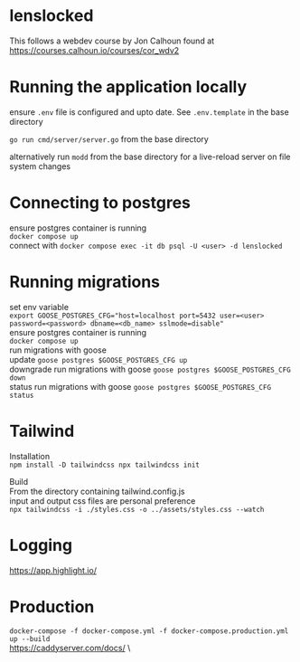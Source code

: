 # lenslocked
This follows a webdev course by Jon Calhoun found at https://courses.calhoun.io/courses/cor_wdv2

# Running the application locally

ensure `.env` file is configured and upto date. See `.env.template` in the base directory

`go run cmd/server/server.go` from the base directory

alternatively run `modd` from the base directory for a live-reload server on file system changes

# Connecting to postgres

ensure postgres container is running \
`docker compose up` \
connect with `docker compose exec -it db psql -U <user> -d lenslocked`

# Running migrations

set env variable \
`export GOOSE_POSTGRES_CFG="host=localhost port=5432 user=<user> password=<password> dbname=<db_name> sslmode=disable"`
<br>
ensure postgres container is running \
`docker compose up`
<br>
run migrations with goose
<br>
update `goose postgres $GOOSE_POSTGRES_CFG up`
<br>
downgrade run migrations with goose `goose postgres $GOOSE_POSTGRES_CFG down`
<br>
status run migrations with goose `goose postgres $GOOSE_POSTGRES_CFG status`
<br>

# Tailwind
Installation \
`npm install -D tailwindcss
npx tailwindcss init`

Build \
From the directory containing tailwind.config.js \
input and output css files are personal preference \
`npx tailwindcss -i ./styles.css -o ../assets/styles.css --watch`

# Logging
https://app.highlight.io/

# Production
`docker-compose -f docker-compose.yml -f docker-compose.production.yml up --build` \
https://caddyserver.com/docs/ \
